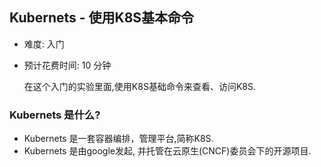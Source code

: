 ## Kubernets - 使用K8S基本命令

+ 难度: 入门  
+ 预计花费时间: 10 分钟

    在这个入门的实验里面,使用K8S基础命令来查看、访问K8S.

     

### Kubernets 是什么?
+ Kubernets 是一套容器编排，管理平台,简称K8S.
+ Kubernets 是由google发起, 并托管在云原生(CNCF)委员会下的开源项目.
